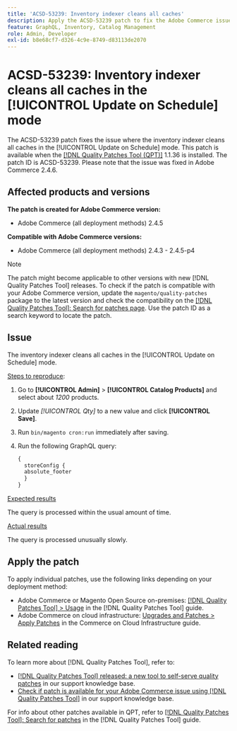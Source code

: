 ```yaml
---
title: 'ACSD-53239: Inventory indexer cleans all caches'
description: Apply the ACSD-53239 patch to fix the Adobe Commerce issue where the inventory indexer cleans all caches in the [!UICONTROL Update on Schedule] mode.
feature: GraphQL, Inventory, Catalog Management
role: Admin, Developer
exl-id: b8e68cf7-d326-4c9e-8749-d83113de2070
---
```

# ACSD-53239: Inventory indexer cleans all caches in the [!UICONTROL Update on Schedule] mode

The ACSD-53239 patch fixes the issue where the inventory indexer cleans all caches in the [!UICONTROL Update on Schedule] mode. This patch is available when the [[!DNL Quality Patches Tool (QPT)]](https://experienceleague.adobe.com/en/docs/commerce-knowledge-base/kb/announcements/commerce-announcements/magento-quality-patches-released-new-tool-to-self-serve-quality-patches) 1.1.36 is installed. The patch ID is ACSD-53239. Please note that the issue was fixed in Adobe Commerce 2.4.6.

## Affected products and versions

**The patch is created for Adobe Commerce version:**

* Adobe Commerce (all deployment methods) 2.4.5

**Compatible with Adobe Commerce versions:**

* Adobe Commerce (all deployment methods) 2.4.3 - 2.4.5-p4

>[!NOTE]
>
>The patch might become applicable to other versions with new [!DNL Quality Patches Tool] releases. To check if the patch is compatible with your Adobe Commerce version, update the `magento/quality-patches` package to the latest version and check the compatibility on the [[!DNL Quality Patches Tool]: Search for patches page](https://experienceleague.adobe.com/tools/commerce-quality-patches/index.html). Use the patch ID as a search keyword to locate the patch.

## Issue

The inventory indexer cleans all caches in the [!UICONTROL Update on Schedule] mode.

<u>Steps to reproduce</u>:

1. Go to **[!UICONTROL Admin]** > **[!UICONTROL Catalog Products]** and select about *1200* products.
2. Update *[!UICONTROL Qty]* to a new value and click **[!UICONTROL Save]**.
3. Run `bin/magento cron:run` immediately after saving.
4. Run the following GraphQL query:

    ```GraphQL
    {
      storeConfig {
      absolute_footer
      }
    }
    ```

<u>Expected results</u>

The query is processed within the usual amount of time.

<u>Actual results</u>

The query is processed unusually slowly.

## Apply the patch

To apply individual patches, use the following links depending on your deployment method:

* Adobe Commerce or Magento Open Source on-premises: [[!DNL Quality Patches Tool] > Usage](https://experienceleague.adobe.com/docs/commerce-operations/tools/quality-patches-tool/usage.html) in the [!DNL Quality Patches Tool] guide.
* Adobe Commerce on cloud infrastructure: [Upgrades and Patches > Apply Patches](https://experienceleague.adobe.com/docs/commerce-cloud-service/user-guide/develop/upgrade/apply-patches.html) in the Commerce on Cloud Infrastructure guide.

## Related reading

To learn more about [!DNL Quality Patches Tool], refer to:

* [[!DNL Quality Patches Tool] released: a new tool to self-serve quality patches](https://experienceleague.adobe.com/en/docs/commerce-knowledge-base/kb/announcements/commerce-announcements/magento-quality-patches-released-new-tool-to-self-serve-quality-patches) in our support knowledge base.
* [Check if patch is available for your Adobe Commerce issue using [!DNL Quality Patches Tool]](/help/support-tools/patches-available-in-qpt-tool/check-patch-for-magento-issue-with-magento-quality-patches.md) in our support knowledge base.

For info about other patches available in QPT, refer to [[!DNL Quality Patches Tool]: Search for patches](https://experienceleague.adobe.com/tools/commerce-quality-patches/index.html) in the [!DNL Quality Patches Tool] guide.
